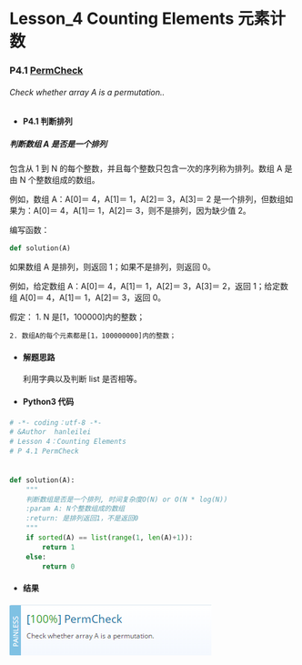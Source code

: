 # Lesson_4 Counting Elements 元素计数

### P4.1 [PermCheck](https://app.codility.com/programmers/lessons/4-counting_elements/perm_check/)

###### Check whether array A is a permutation..

- #### P4.1 判断排列

##### 判断数组 A 是否是一个排列

包含从 1 到 N 的每个整数，并且每个整数只包含一次的序列称为排列。数组 A 是由 N 个整数组成的数组。

例如，数组 A：A[0]＝ 4，A[1]＝ 1，A[2]＝ 3，A[3]＝ 2 是一个排列，但数组如果为：A[0]＝ 4，A[1]＝ 1，A[2]＝ 3，则不是排列，因为缺少值 2。

编写函数：

```python
def solution(A)
```

如果数组 A 是排列，则返回 1；如果不是排列，则返回 0。

例如，给定数组 A：A[0]＝ 4，A[1]＝ 1，A[2]＝ 3，A[3]＝ 2，返回 1；给定数组 A[0]＝ 4，A[1]＝ 1，A[2]＝ 3，返回 0。

假定： 1. N 是[1，100000]内的整数；

    2. 数组A的每个元素都是[1，100000000]内的整数；

- #### 解题思路

  利用字典以及判断 list 是否相等。

- #### Python3 代码

```python
# -*- coding：utf-8 -*-
# &Author  hanleilei
# Lesson 4：Counting Elements
# P 4.1 PermCheck


def solution(A):
    """
    判断数组是否是一个排列, 时间复杂度O(N) or O(N * log(N))
    :param A: N个整数组成的数组
    :return: 是排列返回1，不是返回0
    """
    if sorted(A) == list(range(1, len(A)+1)):
        return 1
    else:
        return 0

```

- #### 结果

![image](https://github.com/Anfany/Codility-Lessons-By-Python3/blob/master/L4_Counting%20Elements/4.1.png)
